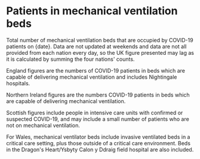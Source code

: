 # Patients in mechanical ventilation beds

Total number of mechanical ventilation beds that are occupied by COVID-19 patients on {date}.  Data are not updated at weekends and data are not all provided from each nation every day, so the UK figure presented may lag as it is calculated by summing the four nations' counts.

England figures are the numbers of COVID-19 patients in beds which are capable of delivering mechanical ventilation and includes Nightingale hospitals.

Northern Ireland figures are the numbers COVID-19 patients in beds which are capable of delivering mechanical ventilation.

Scottish figures include people in intensive care units with confirmed or suspected COVID-19, and may include a small number of patients who are not on mechanical ventilation.

For Wales, mechanical ventilator beds include invasive ventilated beds in a critical care setting, plus those outside of a critical care environment. Beds in the Dragon's Heart/Ysbyty Calon y Ddraig field hospital are also included.



